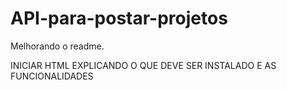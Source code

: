 # API-para-postar-projetos
Melhorando o readme.

INICIAR HTML EXPLICANDO O QUE DEVE SER INSTALADO E AS FUNCIONALIDADES

